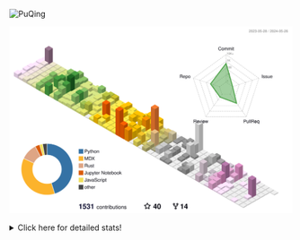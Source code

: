 ![PuQing](https://user-images.githubusercontent.com/27223114/171565019-9a56fae6-b08b-421f-99db-7e830da42371.png)

![](./profile-3d-contrib/profile-season-animate.svg)

<details>
<summary>Click here for detailed stats!</summary>

<!--START_SECTION:waka-->
![Lines of code](https://img.shields.io/badge/From%20Hello%20World%20I%27ve%20Written-1.4%20million%20lines%20of%20code-blue)

**🐱 My GitHub Data** 

> 📦 388.5 kB Used in GitHub's Storage 
 > 
> 🏆 381 Contributions in the Year 2024
 > 
> 🚫 Not Opted to Hire
 > 
> 📜 47 Public Repositories 
 > 
> 🔑 29 Private Repositories 
 > 
**I'm an Early 🐤** 

```text
🌞 Morning                618 commits         ██░░░░░░░░░░░░░░░░░░░░░░░   07.91 % 
🌆 Daytime                3637 commits        ████████████░░░░░░░░░░░░░   46.55 % 
🌃 Evening                1601 commits        █████░░░░░░░░░░░░░░░░░░░░   20.49 % 
🌙 Night                  1957 commits        ██████░░░░░░░░░░░░░░░░░░░   25.05 % 
```


📊 **This Week I Spent My Time On** 

```text
💬 Programming Languages: 
Browsing                 6 hrs 30 mins       ████████████░░░░░░░░░░░░░   49.12 % 
Python                   2 hrs 7 mins        ████░░░░░░░░░░░░░░░░░░░░░   16.08 % 
Searching                1 hr 32 mins        ███░░░░░░░░░░░░░░░░░░░░░░   11.67 % 
Fish Touching            1 hr 19 mins        ██░░░░░░░░░░░░░░░░░░░░░░░   09.95 % 
Markdown                 35 mins             █░░░░░░░░░░░░░░░░░░░░░░░░   04.42 % 

🔥 Editors: 
Chrome                   10 hrs 10 mins      ███████████████████░░░░░░   76.80 % 
VS Code                  2 hrs 9 mins        ████░░░░░░░░░░░░░░░░░░░░░   16.23 % 
Obsidian                 35 mins             █░░░░░░░░░░░░░░░░░░░░░░░░   04.42 % 
fish                     20 mins             █░░░░░░░░░░░░░░░░░░░░░░░░   02.55 % 

💻 Operating System: 
Mac                      10 hrs 31 mins      ████████████████████░░░░░   79.35 % 
Linux                    1 hr 58 mins        ████░░░░░░░░░░░░░░░░░░░░░   14.93 % 
Windows                  35 mins             █░░░░░░░░░░░░░░░░░░░░░░░░   04.42 % 
WSL                      10 mins             ░░░░░░░░░░░░░░░░░░░░░░░░░   01.30 % 
```


<!--END_SECTION:waka-->
</details>
